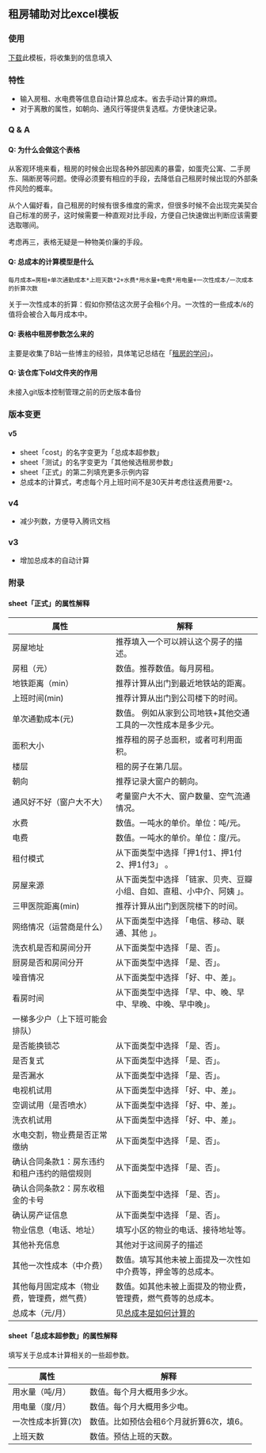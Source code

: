 ## 租房辅助对比excel模板

### 使用

[下载](https://github.com/ednow/rent-house-templete/raw/main/%E7%A7%9F%E6%88%BF.xlsx)此模板，将收集到的信息填入

### 特性

+ 输入房租、水电费等信息自动计算总成本。省去手动计算的麻烦。
+ 对于离散的属性，如朝向、通风行等提供复选框。方便快速记录。

### Q & A

#### Q: 为什么会做这个表格

从客观环境来看，租房的时候会出现各种外部因素的暴雷，如蛋壳公寓、二手房东、隔断房等问题。使得必须要有相应的手段，去降低自己租房时候出现的外部条件风险的概率。

从个人偏好看，自己租房的时候有很多维度的需求，但很多时候不会出现完美契合自己标准的房子，这时候需要一种直观对比手段，方便自己快速做出判断应该需要选取哪间。

考虑再三，表格无疑是一种物美价廉的手段。

#### Q: 总成本的计算模型是什么
`每月成本=房租+单次通勤成本*上班天数*2+水费*用水量+电费*用电量+一次性成本/一次成本的折算次数`

关于一次性成本的折算：假如你预估这次房子会租`6`个月。一次性的一些成本/`6`的值将会被合入每月成本中。
#### Q: 表格中租房参数怎么来的

主要是收集了B站一些博主的经验，具体笔记总结在「[租房的学问](https://ednow.github.io/2022/07/24/%E7%A7%9F%E6%88%BF%E7%9A%84%E5%AD%A6%E9%97%AE/)」。

<!-- #### Q：这个excel怎么做的 -->

<!-- 百度，具体一些技巧记录在「[excel](https://ednow.github.io/2022/07/24/excel/)」。 -->

#### Q: 该仓库下old文件夹的作用

未接入git版本控制管理之前的历史版本备份

### 版本变更

#### v5
+ sheet「cost」的名字变更为「总成本超参数」
+ sheet「测试」的名字变更为「其他候选租房参数」
+ sheet「正式」的第二列填充更多示例内容
+ 总成本的计算式，考虑每个月上班时间不是30天并考虑往返费用要`*2`。

### v4
+ 减少列数，方便导入腾讯文档

### v3
+ 增加总成本的自动计算

### 附录

#### sheet「正式」的属性解释
|属性|解释|
|----|----|
|房屋地址|推荐填入一个可以辨认这个房子的描述。|
|房租（元）|数值。推荐数值。每月房租。  |
|地铁距离（min）|推荐计算从出门到最近地铁站的距离。  |
|上班时间(min)|推荐计算从出门到公司楼下的时间。  |
|单次通勤成本(元)|数值。 例如从家到公司地铁+其他交通工具的一次性成本是多少元。 |
|面积大小|推荐租的房子总面积，或者可利用面积。  |
|楼层|租的房子在第几层。  |
|朝向|推荐记录大窗户的朝向。  |
|通风好不好（窗户大不大）|考量窗户大不大、窗户数量、空气流通情况。  |
|水费|数值。一吨水的单价。单位：吨/元。  |
|电费|数值。一吨水的单价。单位：度/元。  |
|租付模式|从下面类型中选择「押1付1、押1付2、押1付3」 。 |
|房屋来源|从下面类型中选择 「链家、贝壳、豆瓣小组、自如、直租、小中介、阿姨 」。|
|三甲医院距离(min)|推荐计算从出门到医院楼下的时间。  |
|网络情况（运营商是什么）|从下面类型中选择 「电信、移动、联通、其他 」。  |
|洗衣机是否和房间分开|从下面类型中选择 「是、否」。  |
|厨房是否和房间分开|从下面类型中选择 「是、否」。  |
|噪音情况|从下面类型中选择 「好、中、差」。  |
|看房时间| 从下面类型中选择 「早、中、晚、早中、早晚、中晚、早中晚」。  |
|一梯多少户（上下班可能会排队）|  |
|是否能换锁芯| 从下面类型中选择 「是、否」。  |
|是否复式|从下面类型中选择 「是、否」。   |
|是否漏水|从下面类型中选择 「是、否」。   |
|电视机试用|从下面类型中选择 「好、中、差」。  |
|空调试用（是否喷水）|从下面类型中选择 「好、中、差」。  |
|洗衣机试用|从下面类型中选择 「好、中、差」。  |
|水电交割，物业费是否正常缴纳|从下面类型中选择 「是、否」。  |
|确认合同条款1：房东违约和租户违约的赔偿规则|从下面类型中选择 「是、否」。  |
|确认合同条款2：房东收租金的卡号|从下面类型中选择 「是、否」。  |
|确认房产证信息|从下面类型中选择 「是、否」。  |
|物业信息（电话、地址）|填写小区的物业的电话、接待地址等。  |
|其他补充信息|其他对于这间房子的描述  |
|其他一次性成本（中介费）| 数值。填写其他未被上面提及一次性如中介费等，押金等的总成本。 |
|其他每月固定成本（物业费，管理费，燃气费）| 数值。如其他未被上面提及的物业费，管理费，燃气费等的总成本。 |
|总成本（元/月）|见[总成本是如何计算的](#Q:总成本的计算模型是什么)|

<!--  -->
<!-- |$1|  |\n -->

#### sheet「总成本超参数」的属性解释
填写关于总成本计算相关的一些超参数。



|属性|解释|
|----|----|
|用水量（吨/月）|数值。每个月大概用多少水。|
|用电量（度/月）|数值。每个月大概用多少电。|
|一次性成本折算(次)|数值。比如预估会租6个月就折算6次，填6。|
|上班天数|数值。预估上班的天数。|

